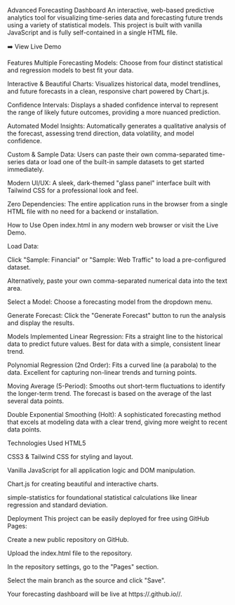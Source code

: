 Advanced Forecasting Dashboard
An interactive, web-based predictive analytics tool for visualizing time-series data and forecasting future trends using a variety of statistical models. This project is built with vanilla JavaScript and is fully self-contained in a single HTML file.

➡️ View Live Demo

Features
Multiple Forecasting Models: Choose from four distinct statistical and regression models to best fit your data.

Interactive & Beautiful Charts: Visualizes historical data, model trendlines, and future forecasts in a clean, responsive chart powered by Chart.js.

Confidence Intervals: Displays a shaded confidence interval to represent the range of likely future outcomes, providing a more nuanced prediction.

Automated Model Insights: Automatically generates a qualitative analysis of the forecast, assessing trend direction, data volatility, and model confidence.

Custom & Sample Data: Users can paste their own comma-separated time-series data or load one of the built-in sample datasets to get started immediately.

Modern UI/UX: A sleek, dark-themed "glass panel" interface built with Tailwind CSS for a professional look and feel.

Zero Dependencies: The entire application runs in the browser from a single HTML file with no need for a backend or installation.

How to Use
Open index.html in any modern web browser or visit the Live Demo.

Load Data:

Click "Sample: Financial" or "Sample: Web Traffic" to load a pre-configured dataset.

Alternatively, paste your own comma-separated numerical data into the text area.

Select a Model: Choose a forecasting model from the dropdown menu.

Generate Forecast: Click the "Generate Forecast" button to run the analysis and display the results.

Models Implemented
Linear Regression: Fits a straight line to the historical data to predict future values. Best for data with a simple, consistent linear trend.

Polynomial Regression (2nd Order): Fits a curved line (a parabola) to the data. Excellent for capturing non-linear trends and turning points.

Moving Average (5-Period): Smooths out short-term fluctuations to identify the longer-term trend. The forecast is based on the average of the last several data points.

Double Exponential Smoothing (Holt): A sophisticated forecasting method that excels at modeling data with a clear trend, giving more weight to recent data points.

Technologies Used
HTML5

CSS3 & Tailwind CSS for styling and layout.

Vanilla JavaScript for all application logic and DOM manipulation.

Chart.js for creating beautiful and interactive charts.

simple-statistics for foundational statistical calculations like linear regression and standard deviation.

Deployment
This project can be easily deployed for free using GitHub Pages:

Create a new public repository on GitHub.

Upload the index.html file to the repository.

In the repository settings, go to the "Pages" section.

Select the main branch as the source and click "Save".

Your forecasting dashboard will be live at https://<your-username>.github.io/<your-repo-name>/.
